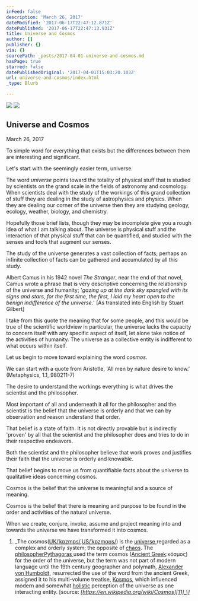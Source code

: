 ```yaml
---
inFeed: false
description: 'March 26, 2017'
dateModified: '2017-06-17T22:47:12.871Z'
datePublished: '2017-06-17T22:47:13.931Z'
title: Universe and Cosmos
author: []
publisher: {}
via: {}
sourcePath: _posts/2017-04-01-universe-and-cosmos.md
hasPage: true
starred: false
datePublishedOriginal: '2017-04-01T15:03:20.103Z'
url: universe-and-cosmos/index.html
_type: Blurb

---
```

![](https://the-grid-user-content.s3-us-west-2.amazonaws.com/c06d52ca-bf8a-4b34-a09e-fe9b4502e47d.jpg)
![](https://the-grid-user-content.s3-us-west-2.amazonaws.com/b2df0f1a-b651-45bb-a6b1-b7711707faec.jpg)

## Universe and Cosmos

March 26, 2017

To simple word for everything that exists but the differences between them are interesting and significant.

Let's start with the seemingly easier term, universe.

The word _universe_ points toward the totality of physical stuff that is studied by scientists on the grand scale in the fields of astronomy and cosmology. When scientists deal with the study of the workings of this grand collection of stuff they are dealing in the study of astrophysics and physics. When they are dealing our corner of the universe then they are studying geology, ecology, weather, biology, and chemistry.

Hopefully those brief lists, though they may be incomplete give you a rough idea of what I am talking about. The universe is physical stuff and the interaction of that physical stuff that can be quantified, and studied with the senses and tools that augment our senses.

The study of the universe generates a vast collection of facts; perhaps an infinite collection of facts can be gathered and accumulated by all this study.

Albert Camus in his 1942 novel _The Stranger_, near the end of that novel, Camus wrote a phrase that is very descriptive concerning the relationship of the universe and humanity; '_gazing up at the dark sky spangled with its signs and stars, for the first time, the first, I laid my heart open to the benign indifference of the universe._' \[As translated into English by Stuart Gilbert\]

I take from this quote the meaning that for some people, and this would be true of the scientific worldview in particular, the universe lacks the capacity to concern itself with any specific aspect of itself, let alone take notice of the activities of humanity. The universe as a collective entity is indifferent to what occurs within itself.

Let us begin to move toward explaining the word _cosmos_.

We can start with a quote from Aristotle, 'All men by nature desire to know.' (Metaphysics, 1.1, 980211-7)

The desire to understand the workings everything is what drives the scientist and the philosopher.

Most important of all and underneath it all for the philosopher and the scientist is the belief that the universe is orderly and that we can by observation and reason understand that order.

That belief is a state of faith. It is not directly provable but is indirectly 'proven' by all that the scientist and the philosopher does and tries to do in their respective endeavors.

Both the scientist and the philosopher believe that work proves and justifies their faith that the universe is orderly and knowable.

That belief begins to move us from quantifiable facts about the universe to qualitative ideas concerning cosmos.

Cosmos is the belief that the universe is meaningful and a source of meaning.

Cosmos is the belief that there is meaning and purpose to be found in the order and activities of the natural universe.

When we create, conjure, invoke, assume and project meaning into and towards the universe we have transformed it into cosmos.

1. _The cosmos([UK][0][/ˈkɒzmɒs/][1],[US][2][/ˈkɒzmoʊs/][1]) is the [universe ][3]regarded as a complex and orderly system; the opposite of [chaos][4]. The [philosopher][5][Pythagoras ][6]used the term cosmos ([Ancient Greek][7]:κόσμος) for the order of the universe, but the term was not part of modern language until the 19th century geographer and polymath, [Alexander von Humboldt][8], resurrected the use of the word from the ancient Greek, assigned it to his multi-volume treatise, [Kosmos][9], which influenced modern and somewhat [holistic][10] perception of the universe as one interacting entity. \[source: _[https://en.wikipedia.org/wiki/Cosmos][11]_\]_

[0]: https://en.wikipedia.org/wiki/British_English "British English"
[1]: https://en.wikipedia.org/wiki/Help:IPA_for_English "Help:IPA for English"
[2]: https://en.wikipedia.org/wiki/American_English "American English"
[3]: https://en.wikipedia.org/wiki/Universe "Universe"
[4]: https://en.wikipedia.org/wiki/Chaos_(cosmogony) "Chaos (cosmogony)"
[5]: https://en.wikipedia.org/wiki/Philosopher "Philosopher"
[6]: https://en.wikipedia.org/wiki/Pythagoras "Pythagoras"
[7]: https://en.wikipedia.org/wiki/Ancient_Greek "Ancient Greek"
[8]: https://en.wikipedia.org/wiki/Alexander_von_Humboldt "Alexander von Humboldt"
[9]: https://en.wikipedia.org/wiki/Kosmos_(Humboldt) "Kosmos (Humboldt)"
[10]: https://en.wikipedia.org/wiki/Holism "Holism"
[11]: https://en.wikipedia.org/wiki/Cosmos